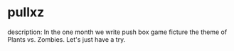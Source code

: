 # pullxz
description:
In the one month we write push box game ficture the theme of Plants vs. Zombies.
Let's just have a try.
